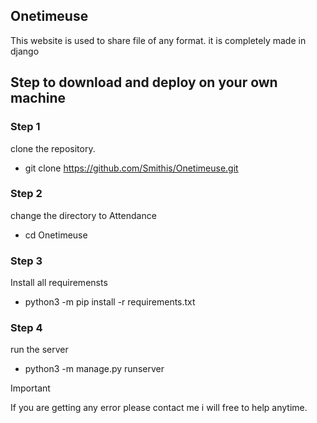 
## Onetimeuse
This website is used to share file of any format. 
it is completely made in django


## Step to download and deploy on your own machine


### Step 1
  clone the repository. 
  - git clone https://github.com/Smithis/Onetimeuse.git
  

### Step 2

change the directory to Attendance
- cd Onetimeuse

### Step 3

Install all requiremensts
- python3 -m pip install -r requirements.txt


### Step 4

run the server 
- python3 -m manage.py runserver




> [!IMPORTANT]
> If you are getting any error please contact me i will free to help anytime.
